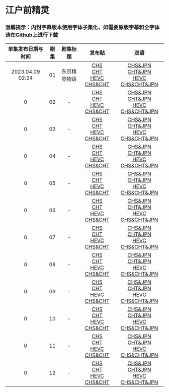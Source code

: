 # 江户前精灵

### 温馨提示：内封字幕版本使用字体子集化，如需要原版字幕和全字体请在Github上进行下载


单集发布日期与时间 | 剧集 | 剧集标题 | 发布贴 | 双语
:---: | :---: | :---: |  :---: | :---:
2023.04.09 02:24 | 01 | 东京精灵物语 | [CHS](https://bangumi.moe/torrent/6431b175685d5f00073612e3)<br/>[CHT](https://bangumi.moe/torrent/6431b1a0685d5f0007361355)<br/>[HEVC CHS&CHT](https://bangumi.moe/torrent/6431be18685d5f0007363cb9) | [CHS&JPN]()<br/>[CHT&JPN]()<br/>[HEVC CHS&CHT&JPN]() 
0 | 02 | -  | [CHS]()<br/>[CHT]()<br/>[HEVC CHS&CHT]() | [CHS&JPN]()<br/>[CHT&JPN]()<br/>[HEVC CHS&CHT&JPN]() 
0 | 03 | -  | [CHS]()<br/>[CHT]()<br/>[HEVC CHS&CHT]() | [CHS&JPN]()<br/>[CHT&JPN]()<br/>[HEVC CHS&CHT&JPN]() 
0 | 04 | -  | [CHS]()<br/>[CHT]()<br/>[HEVC CHS&CHT]() | [CHS&JPN]()<br/>[CHT&JPN]()<br/>[HEVC CHS&CHT&JPN]() 
0 | 05 | -  | [CHS]()<br/>[CHT]()<br/>[HEVC CHS&CHT]() | [CHS&JPN]()<br/>[CHT&JPN]()<br/>[HEVC CHS&CHT&JPN]() 
0 | 06 | -  | [CHS]()<br/>[CHT]()<br/>[HEVC CHS&CHT]() | [CHS&JPN]()<br/>[CHT&JPN]()<br/>[HEVC CHS&CHT&JPN]() 
0 | 07 | -  | [CHS]()<br/>[CHT]()<br/>[HEVC CHS&CHT]() | [CHS&JPN]()<br/>[CHT&JPN]()<br/>[HEVC CHS&CHT&JPN]() 
0 | 08 | -  | [CHS]()<br/>[CHT]()<br/>[HEVC CHS&CHT]() | [CHS&JPN]()<br/>[CHT&JPN]()<br/>[HEVC CHS&CHT&JPN]() 
0 | 09 | -  | [CHS]()<br/>[CHT]()<br/>[HEVC CHS&CHT]() | [CHS&JPN]()<br/>[CHT&JPN]()<br/>[HEVC CHS&CHT&JPN]() 
0 | 10 | -  | [CHS]()<br/>[CHT]()<br/>[HEVC CHS&CHT]() | [CHS&JPN]()<br/>[CHT&JPN]()<br/>[HEVC CHS&CHT&JPN]() 
0 | 11 | -  | [CHS]()<br/>[CHT]()<br/>[HEVC CHS&CHT]() | [CHS&JPN]()<br/>[CHT&JPN]()<br/>[HEVC CHS&CHT&JPN]() 
0 | 12 | -  | [CHS]()<br/>[CHT]()<br/>[HEVC CHS&CHT]() | [CHS&JPN]()<br/>[CHT&JPN]()<br/>[HEVC CHS&CHT&JPN]() 
